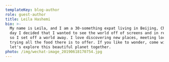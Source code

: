 ```yaml
---
templateKey: blog-author
role: guest-author
title: Leila Hashemi
bio: >-
  My name is Leila, and I am a 30-something expat living in Beijing, China. One
  day I decided that I wanted to see the world off of screens and in real life,
  so I set off a world away. I love discovering new places, meeting locals and
  trying all the food there is to offer. If you like to wonder, come with me and
  let's explore this beautiful planet together.
photo: /img/wechat-image_20190618170754.jpg
---
```


